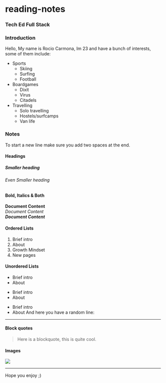 # reading-notes

### Tech Ed Full Stack

### Introduction
Hello, My name is Rocio Carmona, Im 23 and have a bunch of interests, some of them include:
* Sports
  * Skiing
  * Surfing
  * Football
* Boardgames
  * Dixit
  * Virus
  * Citadels
* Travelling
  * Solo travelling
  * Hostels/surfcamps
  * Van life

### Notes
To start a new line make sure you add two spaces at the end.  
#### Headings 
##### Smaller heading
###### Even Smaller heading

#### Bold, Italics & Both

**Document Content**  
*Document Content*  
_**Document Content**_  


#### Ordered Lists
1. Brief intro
2. About
3. Growth Mindset
4. New pages

#### Unordered Lists
- Brief intro
- About

* Brief intro
* About

+ Brief intro
+ About
And here you have a random line:
***

#### Block quotes
> Here is a blockquote, this is quite cool. 

#### Images
![](https://www.google.com/url?sa=i&url=https%3A%2F%2Fwww.vectorstock.com%2Froyalty-free-vector%2Fsun-sea-wave-surf-logo-vector-21155341&psig=AOvVaw3NpLH5OEhav1Fk9vgn6AjX&ust=1686131146661000&source=images&cd=vfe&ved=0CBAQjRxqFwoTCMCb8JKurv8CFQAAAAAdAAAAABAE)
***
Hope you enjoy ;)
